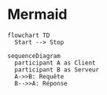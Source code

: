 # Mermaid

```mermaid
flowchart TD
  Start --> Stop
```

```mermaid
sequenceDiagram
  participant A as Client
  participant B as Serveur
  A->>B: Requête
  B-->>A: Réponse
```
